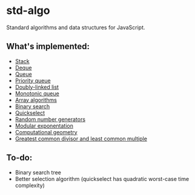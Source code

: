 # std-algo

Standard algorithms and data structures for JavaScript.

## What's implemented:

- [Stack](lib/stack)
- [Deque](lib/deque)
- [Queue](lib/queue)
- [Priority queue](lib/priorityQueue)
- [Doubly-linked list](lib/linkedList)
- [Monotonic queue](lib/monotonicQueue)
- [Array algorithms](lib/algorithm/array)
- [Binary search](lib/algorithm/array/search.ts)
- [Quickselect](lib/algorithm/array/select.ts)
- [Random number generators](lib/math/random.ts)
- [Modular exponentation](lib/math/pow.ts)
- [Computational geometry](lib/math/geometry.ts)
- [Greatest common divisor and least common multiple](lib/math/numeric.ts)

## To-do:

- Binary search tree
- Better selection algorithm (quickselect has quadratic worst-case time complexity)
